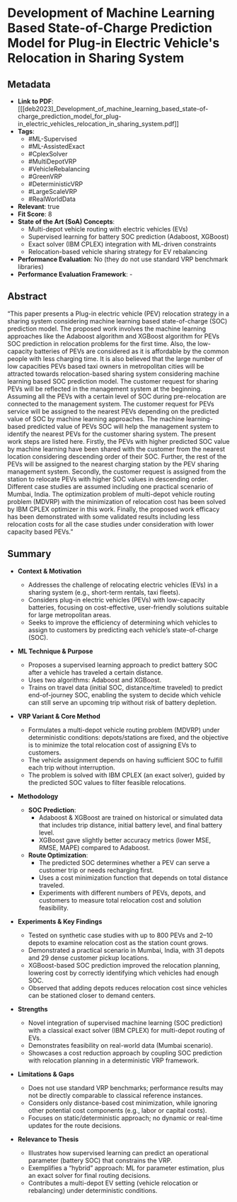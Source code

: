 # Development of Machine Learning Based State-of-Charge Prediction Model for Plug-in Electric Vehicle's Relocation in Sharing System

## Metadata

- **Link to PDF**: [[[deb2023]_Development_of_machine_learning_based_state-of-charge_prediction_model_for_plug-in_electric_vehicles_relocation_in_sharing_system.pdf]]
- **Tags**:
  - #ML-Supervised
  - #ML-AssistedExact
  - #CplexSolver
  - #MultiDepotVRP
  - #VehicleRebalancing
  - #GreenVRP
  - #DeterministicVRP
  - #LargeScaleVRP
  - #RealWorldData
- **Relevant**: true  
- **Fit Score**: 8  
- **State of the Art (SoA) Concepts**:
  - Multi-depot vehicle routing with electric vehicles (EVs)
  - Supervised learning for battery SOC prediction (Adaboost, XGBoost)
  - Exact solver (IBM CPLEX) integration with ML-driven constraints
  - Relocation-based vehicle sharing strategy for EV rebalancing
- **Performance Evaluation**: No (they do not use standard VRP benchmark libraries)
- **Performance Evaluation Framework**: -

## Abstract
“This paper presents a Plug-in electric vehicle (PEV) relocation strategy in a sharing system considering machine learning based state-of-charge (SOC) prediction model. The proposed work involves the machine learning approaches like the Adaboost algorithm and XGBoost algorithm for PEVs SOC prediction in relocation problems for the first time. Also, the low-capacity batteries of PEVs are considered as it is affordable by the common people with less charging time. It is also believed that the large number of low capacities PEVs based taxi owners in metropolitan cities will be attracted towards relocation-based sharing system considering machine learning based SOC prediction model. The customer request for sharing PEVs will be reflected in the management system at the beginning. Assuming all the PEVs with a certain level of SOC during pre-relocation are connected to the management system. The customer request for PEVs service will be assigned to the nearest PEVs depending on the predicted value of SOC by machine learning approaches. The machine learning-based predicted value of PEVs SOC will help the management system to identify the nearest PEVs for the customer sharing system. The present work steps are listed here. Firstly, the PEVs with higher predicted SOC value by machine learning have been shared with the customer from the nearest location considering descending order of their SOC. Further, the rest of the PEVs will be assigned to the nearest charging station by the PEV sharing management system. Secondly, the customer request is assigned from the station to relocate PEVs with higher SOC values in descending order. Different case studies are assumed including one practical scenario of Mumbai, India. The optimization problem of multi-depot vehicle routing problem (MDVRP) with the minimization of relocation cost has been solved by IBM CPLEX optimizer in this work. Finally, the proposed work efficacy has been demonstrated with some validated results including less relocation costs for all the case studies under consideration with lower capacity based PEVs.”

## Summary
- **Context & Motivation**  
  - Addresses the challenge of relocating electric vehicles (EVs) in a sharing system (e.g., short-term rentals, taxi fleets).  
  - Considers plug-in electric vehicles (PEVs) with low-capacity batteries, focusing on cost-effective, user-friendly solutions suitable for large metropolitan areas.  
  - Seeks to improve the efficiency of determining which vehicles to assign to customers by predicting each vehicle’s state-of-charge (SOC).

- **ML Technique & Purpose**  
  - Proposes a supervised learning approach to predict battery SOC after a vehicle has traveled a certain distance.  
  - Uses two algorithms: Adaboost and XGBoost.  
  - Trains on travel data (initial SOC, distance/time traveled) to predict end-of-journey SOC, enabling the system to decide which vehicle can still serve an upcoming trip without risk of battery depletion.

- **VRP Variant & Core Method**  
  - Formulates a multi-depot vehicle routing problem (MDVRP) under deterministic conditions: depots/stations are fixed, and the objective is to minimize the total relocation cost of assigning EVs to customers.  
  - The vehicle assignment depends on having sufficient SOC to fulfill each trip without interruption.  
  - The problem is solved with IBM CPLEX (an exact solver), guided by the predicted SOC values to filter feasible relocations.

- **Methodology**  
  - **SOC Prediction**:  
    - Adaboost & XGBoost are trained on historical or simulated data that includes trip distance, initial battery level, and final battery level.  
    - XGBoost gave slightly better accuracy metrics (lower MSE, RMSE, MAPE) compared to Adaboost.  
  - **Route Optimization**:  
    - The predicted SOC determines whether a PEV can serve a customer trip or needs recharging first.  
    - Uses a cost minimization function that depends on total distance traveled.  
    - Experiments with different numbers of PEVs, depots, and customers to measure total relocation cost and solution feasibility.

- **Experiments & Key Findings**  
  - Tested on synthetic case studies with up to 800 PEVs and 2–10 depots to examine relocation cost as the station count grows.  
  - Demonstrated a practical scenario in Mumbai, India, with 31 depots and 29 dense customer pickup locations.  
  - XGBoost-based SOC prediction improved the relocation planning, lowering cost by correctly identifying which vehicles had enough SOC.  
  - Observed that adding depots reduces relocation cost since vehicles can be stationed closer to demand centers.

- **Strengths**  
  - Novel integration of supervised machine learning (SOC prediction) with a classical exact solver (IBM CPLEX) for multi-depot routing of EVs.  
  - Demonstrates feasibility on real-world data (Mumbai scenario).  
  - Showcases a cost reduction approach by coupling SOC prediction with relocation planning in a deterministic VRP framework.

- **Limitations & Gaps**  
  - Does not use standard VRP benchmarks; performance results may not be directly comparable to classical reference instances.  
  - Considers only distance-based cost minimization, while ignoring other potential cost components (e.g., labor or capital costs).  
  - Focuses on static/deterministic approach; no dynamic or real-time updates for the route decisions.

- **Relevance to Thesis**  
  - Illustrates how supervised learning can predict an operational parameter (battery SOC) that constrains the VRP.  
  - Exemplifies a “hybrid” approach: ML for parameter estimation, plus an exact solver for final routing decisions.  
  - Contributes a multi-depot EV setting (vehicle relocation or rebalancing) under deterministic conditions.